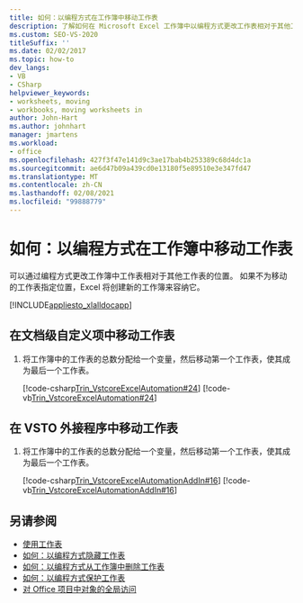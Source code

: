 ```yaml
---
title: 如何：以编程方式在工作簿中移动工作表
description: 了解如何在 Microsoft Excel 工作簿中以编程方式更改工作表相对于其他工作表的位置。
ms.custom: SEO-VS-2020
titleSuffix: ''
ms.date: 02/02/2017
ms.topic: how-to
dev_langs:
- VB
- CSharp
helpviewer_keywords:
- worksheets, moving
- workbooks, moving worksheets in
author: John-Hart
ms.author: johnhart
manager: jmartens
ms.workload:
- office
ms.openlocfilehash: 427f3f47e141d9c3ae17bab4b253389c68d4dc1a
ms.sourcegitcommit: ae6d47b09a439cd0e13180f5e89510e3e347fd47
ms.translationtype: MT
ms.contentlocale: zh-CN
ms.lasthandoff: 02/08/2021
ms.locfileid: "99888779"
---
```

# <a name="how-to-programmatically-move-worksheets-within-workbooks"></a>如何：以编程方式在工作簿中移动工作表
  可以通过编程方式更改工作簿中工作表相对于其他工作表的位置。 如果不为移动的工作表指定位置，Excel 将创建新的工作簿来容纳它。

 [!INCLUDE[appliesto_xlalldocapp](../vsto/includes/appliesto-xlalldocapp-md.md)]

## <a name="to-move-a-worksheet-in-a-document-level-customization"></a>在文档级自定义项中移动工作表

1. 将工作簿中的工作表的总数分配给一个变量，然后移动第一个工作表，使其成为最后一个工作表。

     [!code-csharp[Trin_VstcoreExcelAutomation#24](../vsto/codesnippet/CSharp/Trin_VstcoreExcelAutomationCS/Sheet1.cs#24)]
     [!code-vb[Trin_VstcoreExcelAutomation#24](../vsto/codesnippet/VisualBasic/Trin_VstcoreExcelAutomation/Sheet1.vb#24)]

## <a name="to-move-a-worksheet-in-a-vsto-add-in"></a>在 VSTO 外接程序中移动工作表

1. 将工作簿中的工作表的总数分配给一个变量，然后移动第一个工作表，使其成为最后一个工作表。

     [!code-csharp[Trin_VstcoreExcelAutomationAddIn#16](../vsto/codesnippet/CSharp/trin_vstcoreexcelautomationaddin/ThisAddIn.cs#16)]
     [!code-vb[Trin_VstcoreExcelAutomationAddIn#16](../vsto/codesnippet/VisualBasic/trin_vstcoreexcelautomationaddin/ThisAddIn.vb#16)]

## <a name="see-also"></a>另请参阅
- [使用工作表](../vsto/working-with-worksheets.md)
- [如何：以编程方式隐藏工作表](../vsto/how-to-programmatically-hide-worksheets.md)
- [如何：以编程方式从工作簿中删除工作表](../vsto/how-to-programmatically-delete-worksheets-from-workbooks.md)
- [如何：以编程方式保护工作表](../vsto/how-to-programmatically-protect-worksheets.md)
- [对 Office 项目中对象的全局访问](../vsto/global-access-to-objects-in-office-projects.md)
